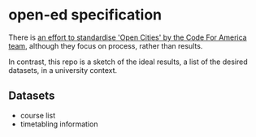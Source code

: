 # open-ed specification

There is [an effort to standardise 'Open Cities' by
the Code For America team][1], although they focus on process,
rather than results. 

In contrast, this repo is a sketch of the ideal results, a list
of the desired datasets, in a university context.


[1]: http://www.codeforamerica.org/governments/principles/open-data/


## Datasets

* course list
* timetabling information

